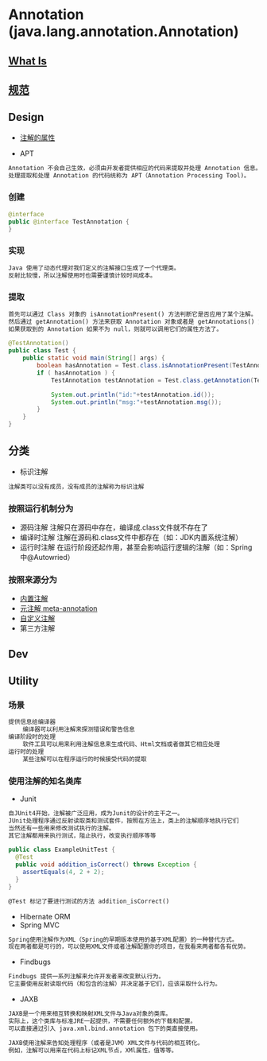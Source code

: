 # Annotation (java.lang.annotation.Annotation)

## [What Is](WhatIs.md)

## [规范](Std.md)

## Design

* [注解的属性](Property.md)

* APT
```md
Annotation 不会自己生效，必须由开发者提供相应的代码来提取并处理 Annotation 信息。
处理提取和处理 Annotation 的代码统称为 APT（Annotation Processing Tool)。
```
### 创建
```java
@interface
public @interface TestAnnotation {
}
```

### 实现
```md
Java 使用了动态代理对我们定义的注解接口生成了一个代理类。
反射比较慢，所以注解使用时也需要谨慎计较时间成本。
```
### 提取
```md
首先可以通过 Class 对象的 isAnnotationPresent() 方法判断它是否应用了某个注解。
然后通过 getAnnotation() 方法来获取 Annotation 对象或者是 getAnnotations() 方法。
如果获取到的 Annotation 如果不为 null，则就可以调用它们的属性方法了。
```
```java
@TestAnnotation()
public class Test {
    public static void main(String[] args) {
        boolean hasAnnotation = Test.class.isAnnotationPresent(TestAnnotation.class);
        if ( hasAnnotation ) {
            TestAnnotation testAnnotation = Test.class.getAnnotation(TestAnnotation.class);

            System.out.println("id:"+testAnnotation.id());
            System.out.println("msg:"+testAnnotation.msg());
        }
    }
}
```

## 分类
* 标识注解
```md
注解类可以没有成员，没有成员的注解称为标识注解
```
### 按照运行机制分为 
* 源码注解 注解只在源码中存在，编译成.class文件就不存在了 
* 编译时注解 注解在源码和.class文件中都存在（如：JDK内置系统注解） 
* 运行时注解 在运行阶段还起作用，甚至会影响运行逻辑的注解（如：Spring中@Autowried） 

### 按照来源分为 
* [内置注解](Buildin-annotation.md)
* [元注解 meta-annotation](meta-annotation.md)
* [自定义注解](UD-annotation.md)
* 第三方注解

## Dev


## Utility
### 场景
```md
提供信息给编译器
	编译器可以利用注解来探测错误和警告信息 
编译阶段时的处理
	软件工具可以用来利用注解信息来生成代码、Html文档或者做其它相应处理
运行时的处理
	某些注解可以在程序运行的时候接受代码的提取
```
### 使用注解的知名类库
* Junit
```md
自JUnit4开始，注解被广泛应用，成为Junit的设计的主干之一。
JUnit处理程序通过反射读取类和测试套件，按照在方法上，类上的注解顺序地执行它们
当然还有一些用来修改测试执行的注解。
其它注解都用来执行测试，阻止执行，改变执行顺序等等
```
```java	
public class ExampleUnitTest {
  @Test
  public void addition_isCorrect() throws Exception {
    assertEquals(4, 2 + 2);
  }
}
```
```md
@Test 标记了要进行测试的方法 addition_isCorrect()
```
* Hibernate ORM
* Spring MVC
```md
Spring使用注解作为XML（Spring的早期版本使用的基于XML配置）的一种替代方式。
现在两者都是可行的，可以使用XML文件或者注解配置你的项目，在我看来两者都各有优势。
```
* Findbugs
```md
Findbugs 提供一系列注解来允许开发者来改变默认行为。
它主要使用反射读取代码（和包含的注解）并决定基于它们，应该采取什么行为。
```
* JAXB
```md
JAXB是一个用来相互转换和映射XML文件与Java对象的类库。
实际上，这个类库与标准JRE一起提供，不需要任何额外的下载和配置。
可以直接通过引入 java.xml.bind.annotation 包下的类直接使用。

JAXB使用注解来告知处理程序（或者是JVM）XML文件与代码的相互转化。
例如，注解可以用来在代码上标记XML节点，XMl属性，值等等。
```